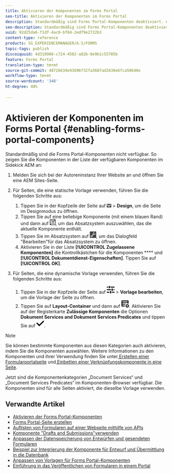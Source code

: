 ```yaml
---
title: Aktivieren der Komponenten im Forms Portal
seo-title: Aktivieren der Komponenten im Forms Portal
description: Standardmäßig sind Forms Portal-Komponenten deaktiviert. Aktivieren Sie die Gruppen „“ und „Dokumentdienst-Eigenschaften“, um Forms Portal-Komponenten zu aktivieren.
seo-description: Standardmäßig sind Forms Portal-Komponenten deaktiviert. Aktivieren Sie die Gruppen „“ und „Dokumentdienst-Eigenschaften“, um Forms Portal-Komponenten zu aktivieren.
uuid: 92d25da6-f1df-4ac0-bf84-2edf9e2722b3
content-type: reference
products: SG_EXPERIENCEMANAGER/6.5/FORMS
topic-tags: publish
discoiquuid: 4d318908-c724-4582-a82b-6e9b1c55705b
feature: Forms Portal
translation-type: tm+mt
source-git-commit: 48726639e93696f32fa368fad2630e6fca50640e
workflow-type: tm+mt
source-wordcount: '348'
ht-degree: 48%

---
```



# Aktivieren der Komponenten im Forms Portal {#enabling-forms-portal-components}

Standardmäßig sind die Forms Portal-Komponenten nicht verfügbar. So zeigen Sie die Komponenten in der Liste der verfügbaren Komponenten im Sidekick AEM an:

1. Melden Sie sich bei der Autoreninstanz Ihrer Website an und öffnen Sie eine AEM Sites-Seite.

1. Für Seiten, die eine statische Vorlage verwenden, führen Sie die folgenden Schritte aus:

   1. Tippen Sie in der Kopfzeile der Seite auf ![canvas-drop-down](assets/canvas-drop-down.png) > **Design**, um die Seite im Designmodus zu öffnen.
   1. Tippen Sie auf eine beliebige Komponente (mit einem blauen Rand) und dann auf ![Feldebene](assets/field-level.png), um das Absatzsystem auszuwählen, das die aktuelle Komponente enthält.
   1. Tippen Sie im Absatzsystem auf ![settings_icon](assets/settings_icon.png), um das Dialogfeld &quot;Bearbeiten&quot;für das Absatzsystem zu öffnen.
   1. Aktivieren Sie in der Liste **[!UICONTROL Zugelassene Komponenten]** die Kontrollkästchen für die Komponenten **** und **[!UICONTROL Dokumentdienst-Eigenschaften]**. Tippen Sie auf **[!UICONTROL OK]**.

1. Für Seiten, die eine dynamische Vorlage verwenden, führen Sie die folgenden Schritte aus:

   1. Tippen Sie in der Kopfzeile der Seite auf ![properties](assets/properties.png) > **Vorlage bearbeiten**, um die Vorlage der Seite zu öffnen.
   1. Tippen Sie auf **Layout-Container** und dann auf ![FeedManagement](/help/forms/using/assets/feedmanagement.png). Aktivieren Sie auf der Registerkarte **Zulässige Komponenten** die Optionen **Dokument Services and Dokument Services Predicates** und tippen Sie auf ![aem_6_3_forms_save](assets/aem_6_3_forms_save.png).

>[!NOTE]
>
>Sie können bestimmte Komponenten aus diesen Kategorien auch aktivieren, indem Sie die Komponenten auswählen. Weitere Informationen zu den Komponenten und ihrer Verwendung finden Sie unter[ Erstellen einer Formularportalseite](/help/forms/using/creating-form-portal-page.md) und[ Einbetten einer Verknüpfungskomponente in eine Seite](/help/forms/using/embedding-link-component-page.md).

Jetzt sind die Komponentenkategorien „Document Services“ und „Document Services Predicates“ im Komponenten-Browser verfügbar. Die Komponenten sind für alle Seiten aktiviert, die dieselbe Vorlage verwenden.

## Verwandte Artikel

* [Aktivieren der Forms Portal-Komponenten](/help/forms/using/enabling-forms-portal-components.md)
* [Forms Portal-Seite erstellen](/help/forms/using/creating-form-portal-page.md)
* [Auflisten von Formularen auf einer Webseite mithilfe von APIs](/help/forms/using/listing-forms-webpage-using-apis.md)
* [Komponente &quot;Drafts and Submissions&quot;verwenden](/help/forms/using/draft-submission-component.md)
* [Anpassen der Datenspeicherung von Entwürfen und gesendeten Formularen](/help/forms/using/draft-submission-component.md)
* [Beispiel zur Integrierung der Komponente für Entwurf und Übermittlung in die Datenbank](/help/forms/using/integrate-draft-submission-database.md)
* [Anpassen von Vorlagen für Forms Portal-Komponenten](/help/forms/using/customizing-templates-forms-portal-components.md)
* [Einführung in das Veröffentlichen von Formularen in einem Portal](/help/forms/using/introduction-publishing-forms.md)
